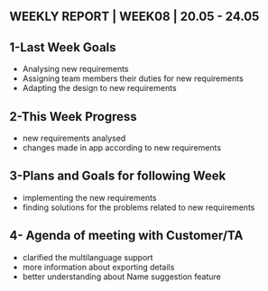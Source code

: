 ## WEEKLY REPORT | WEEK08 | 20.05 - 24.05

## 1-Last Week Goals 

* Analysing new requirements 
* Assigning team members their duties for new requirements
* Adapting the design to new requirements


## 2-This Week Progress

* new requirements analysed
* changes made in app according to new requirements

## 3-Plans and Goals for following Week

* implementing the new requirements
* finding solutions for the problems related to new requirements
 
## 4- Agenda of meeting with Customer/TA

* clarified the multilanguage support
* more information about exporting details
* better understanding about Name suggestion feature
